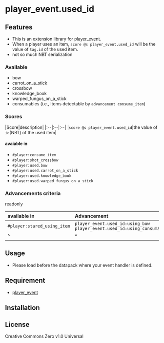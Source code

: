 player_event.used_id
==

## Features

- This is an extension library for [player_event](https://github.com/a-happin/player_event).
- When a player uses an item, `score @s player_event.used_id` will be the value of `tag.id` of the used item.
- not so much NBT serialization

### Available
- bow
- carrot_on_a_stick
- crossbow
- knowledge_book
- warped_fungus_on_a_stick
- consumables (i.e., Items detectable by `advancement consume_item`)

### Scores

|Score|description|
|:--|:--|:--|
|`score @s player_event.used_id`|the value of `id`(NBT) of the used item|

#### avaiable in

- `#player:consume_item`<br>
- `#player:shot_crossbow`<br>
- `#player:used.bow`<br>
- `#player:used.carrot_on_a_stick`<br>
- `#player:used.knowledge_book`<br>
- `#player:used.warped_fungus_on_a_stick`<br>

### Advancements criteria

readonly

|available in|Advancement|criteria|
|:--|:--|:--|
|`#player:stared_using_item`|`player_event.used_id:using_bow`<br>`player_event.used_id:using_consumables`|mainhand|
|^|^|offhand|

## Usage

- Please load before the datapack where your event handler is defined.

## Requirement

- [player_event](https://github.com/a-happin/player_event)

## Installation

## License
Creative Commons Zero v1.0 Universal
